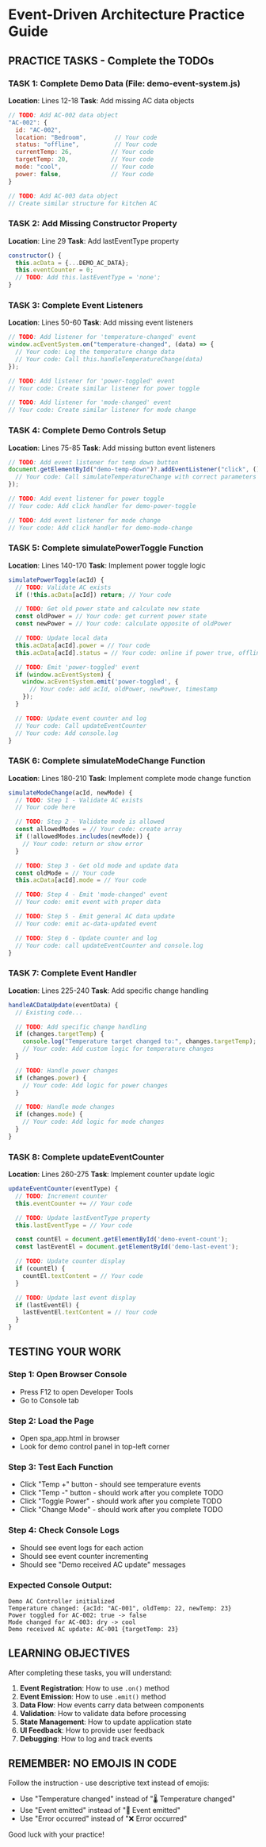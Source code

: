 # Event-Driven Architecture Practice Guide

## PRACTICE TASKS - Complete the TODOs

### TASK 1: Complete Demo Data (File: demo-event-system.js)

**Location**: Lines 12-18
**Task**: Add missing AC data objects

```javascript
// TODO: Add AC-002 data object
"AC-002": {
  id: "AC-002",
  location: "Bedroom",        // Your code
  status: "offline",          // Your code
  currentTemp: 26,           // Your code
  targetTemp: 20,            // Your code
  mode: "cool",              // Your code
  power: false,              // Your code
}

// TODO: Add AC-003 data object
// Create similar structure for kitchen AC
```

### TASK 2: Add Missing Constructor Property

**Location**: Line 29
**Task**: Add lastEventType property

```javascript
constructor() {
  this.acData = {...DEMO_AC_DATA};
  this.eventCounter = 0;
  // TODO: Add this.lastEventType = 'none';
}
```

### TASK 3: Complete Event Listeners

**Location**: Lines 50-60
**Task**: Add missing event listeners

```javascript
// TODO: Add listener for 'temperature-changed' event
window.acEventSystem.on("temperature-changed", (data) => {
  // Your code: Log the temperature change data
  // Your code: Call this.handleTemperatureChange(data)
});

// TODO: Add listener for 'power-toggled' event
// Your code: Create similar listener for power toggle

// TODO: Add listener for 'mode-changed' event
// Your code: Create similar listener for mode change
```

### TASK 4: Complete Demo Controls Setup

**Location**: Lines 75-85
**Task**: Add missing button event listeners

```javascript
// TODO: Add event listener for temp down button
document.getElementById("demo-temp-down")?.addEventListener("click", () => {
  // Your code: Call simulateTemperatureChange with correct parameters
});

// TODO: Add event listener for power toggle
// Your code: Add click handler for demo-power-toggle

// TODO: Add event listener for mode change
// Your code: Add click handler for demo-mode-change
```

### TASK 5: Complete simulatePowerToggle Function

**Location**: Lines 140-170
**Task**: Implement power toggle logic

```javascript
simulatePowerToggle(acId) {
  // TODO: Validate AC exists
  if (!this.acData[acId]) return; // Your code

  // TODO: Get old power state and calculate new state
  const oldPower = // Your code: get current power state
  const newPower = // Your code: calculate opposite of oldPower

  // TODO: Update local data
  this.acData[acId].power = // Your code
  this.acData[acId].status = // Your code: online if power true, offline if false

  // TODO: Emit 'power-toggled' event
  if (window.acEventSystem) {
    window.acEventSystem.emit('power-toggled', {
      // Your code: add acId, oldPower, newPower, timestamp
    });
  }

  // TODO: Update event counter and log
  // Your code: Call updateEventCounter
  // Your code: Add console.log
}
```

### TASK 6: Complete simulateModeChange Function

**Location**: Lines 180-210
**Task**: Implement complete mode change function

```javascript
simulateModeChange(acId, newMode) {
  // TODO: Step 1 - Validate AC exists
  // Your code here

  // TODO: Step 2 - Validate mode is allowed
  const allowedModes = // Your code: create array
  if (!allowedModes.includes(newMode)) {
    // Your code: return or show error
  }

  // TODO: Step 3 - Get old mode and update data
  const oldMode = // Your code
  this.acData[acId].mode = // Your code

  // TODO: Step 4 - Emit 'mode-changed' event
  // Your code: emit event with proper data

  // TODO: Step 5 - Emit general AC data update
  // Your code: emit ac-data-updated event

  // TODO: Step 6 - Update counter and log
  // Your code: call updateEventCounter and console.log
}
```

### TASK 7: Complete Event Handler

**Location**: Lines 225-240
**Task**: Add specific change handling

```javascript
handleACDataUpdate(eventData) {
  // Existing code...

  // TODO: Add specific change handling
  if (changes.targetTemp) {
    console.log("Temperature target changed to:", changes.targetTemp);
    // Your code: Add custom logic for temperature changes
  }

  // TODO: Handle power changes
  if (changes.power) {
    // Your code: Add logic for power changes
  }

  // TODO: Handle mode changes
  if (changes.mode) {
    // Your code: Add logic for mode changes
  }
}
```

### TASK 8: Complete updateEventCounter

**Location**: Lines 260-275
**Task**: Implement counter update logic

```javascript
updateEventCounter(eventType) {
  // TODO: Increment counter
  this.eventCounter += // Your code

  // TODO: Update lastEventType property
  this.lastEventType = // Your code

  const countEl = document.getElementById('demo-event-count');
  const lastEventEl = document.getElementById('demo-last-event');

  // TODO: Update counter display
  if (countEl) {
    countEl.textContent = // Your code
  }

  // TODO: Update last event display
  if (lastEventEl) {
    lastEventEl.textContent = // Your code
  }
}
```

## TESTING YOUR WORK

### Step 1: Open Browser Console

- Press F12 to open Developer Tools
- Go to Console tab

### Step 2: Load the Page

- Open spa_app.html in browser
- Look for demo control panel in top-left corner

### Step 3: Test Each Function

- Click "Temp +" button - should see temperature events
- Click "Temp -" button - should work after you complete TODO
- Click "Toggle Power" - should work after you complete TODO
- Click "Change Mode" - should work after you complete TODO

### Step 4: Check Console Logs

- Should see event logs for each action
- Should see event counter incrementing
- Should see "Demo received AC update" messages

### Expected Console Output:

```
Demo AC Controller initialized
Temperature changed: {acId: "AC-001", oldTemp: 22, newTemp: 23}
Power toggled for AC-002: true -> false
Mode changed for AC-003: dry -> cool
Demo received AC update: AC-001 {targetTemp: 23}
```

## LEARNING OBJECTIVES

After completing these tasks, you will understand:

1. **Event Registration**: How to use `.on()` method
2. **Event Emission**: How to use `.emit()` method
3. **Data Flow**: How events carry data between components
4. **Validation**: How to validate data before processing
5. **State Management**: How to update application state
6. **UI Feedback**: How to provide user feedback
7. **Debugging**: How to log and track events

## REMEMBER: NO EMOJIS IN CODE

Follow the instruction - use descriptive text instead of emojis:

- Use "Temperature changed" instead of "🌡️ Temperature changed"
- Use "Event emitted" instead of "🚀 Event emitted"
- Use "Error occurred" instead of "❌ Error occurred"

Good luck with your practice!
